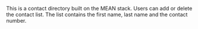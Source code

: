 This is a contact directory built on the MEAN stack.
Users can add or delete the contact list.
The list contains the first name, last name and the contact number.
